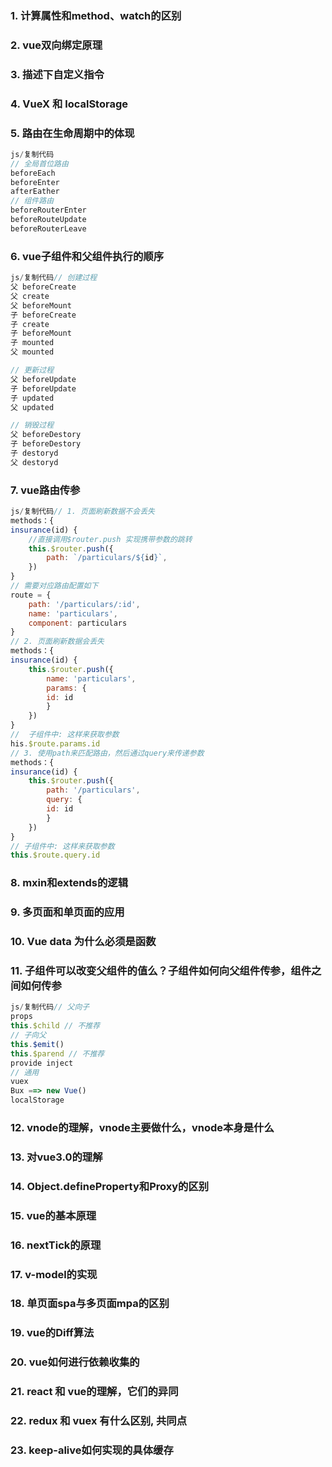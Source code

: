  ### 1. 计算属性和method、watch的区别
 ### 2. vue双向绑定原理
 ### 3. 描述下自定义指令
 ### 4. VueX 和 localStorage
 ### 5. 路由在生命周期中的体现
```js
js/复制代码
// 全局首位路由
beforeEach
beforeEnter
afterEather
// 组件路由
beforeRouterEnter
beforeRouteUpdate
beforeRouterLeave
```
 ### 6. vue子组件和父组件执行的顺序
```js
js/复制代码// 创建过程
父 beforeCreate
父 create
父 beforeMount
子 beforeCreate
子 create
子 beforeMount
子 mounted
父 mounted

// 更新过程
父 beforeUpdate
子 beforeUpdate
子 updated
父 updated

// 销毁过程
父 beforeDestory
子 beforeDestory
子 destoryd
父 destoryd
```

 ### 7. vue路由传参
```js
js/复制代码// 1. 页面刷新数据不会丢失
methods：{
insurance(id) {
    //直接调用$router.push 实现携带参数的跳转
    this.$router.push({
        path: `/particulars/${id}`,
    })
}
// 需要对应路由配置如下
route = {
    path: '/particulars/:id',
    name: 'particulars',
    component: particulars
}
// 2. 页面刷新数据会丢失   
methods：{
insurance(id) {
    this.$router.push({
        name: 'particulars',
        params: {
        id: id
        }
    })
}
//  子组件中: 这样来获取参数
his.$route.params.id
// 3. 使用path来匹配路由，然后通过query来传递参数
methods：{
insurance(id) {
    this.$router.push({
        path: '/particulars',
        query: {
        id: id
        }
    })
}
// 子组件中: 这样来获取参数
this.$route.query.id
```
 ### 8. mxin和extends的逻辑
 ### 9. 多页面和单页面的应用
 ### 10. Vue data 为什么必须是函数
 ### 11. 子组件可以改变父组件的值么？子组件如何向父组件传参，组件之间如何传参
```js
js/复制代码// 父向子
props
this.$child // 不推荐
// 子向父
this.$emit()
this.$parend // 不推荐
provide inject
// 通用
vuex
Bux ==> new Vue()
localStorage
```

 ### 12. vnode的理解，vnode主要做什么，vnode本身是什么
 ### 13. 对vue3.0的理解
 ### 14. Object.defineProperty和Proxy的区别
 ### 15. vue的基本原理
 ### 16. nextTick的原理
 ### 17. v-model的实现
 ### 18. 单页面spa与多页面mpa的区别
 ### 19. vue的Diff算法
 ### 20. vue如何进行依赖收集的
 ### 21. react 和 vue的理解，它们的异同
 ### 22. redux 和 vuex 有什么区别, 共同点
 ### 23. keep-alive如何实现的具体缓存